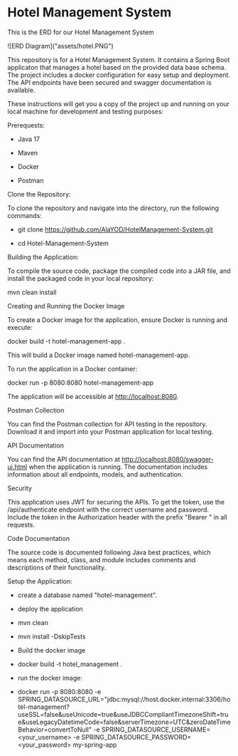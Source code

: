 # Hotel Management System

<P>This is the ERD for our Hotel Management System</P>
![ERD Diagram]("assets/hotel.PNG")


This repository is for a Hotel Management System. It contains a Spring Boot applicaton that manages a hotel based on the provided data base schema. The project includes a docker configuration for easy setup and deployment. The API endpoints have been secured and swagger documentation is available.

<p dir="auto">These instructions will get you a copy of the project up and running on your local machine for development and testing purposes:</p>

<p dir="auto">Prerequests:</p>

<ul dir="auto">
    <li>
      <p dir="auto">Java 17</p>
    </li>
    <li>
      <p dir="auto">Maven</p>
    </li>
    <li>
      <p dir="auto">Docker</p>
    </li>
    <li>
      <p dir="auto">Postman</p>
    </li>
</ul>

<p dir="auto">Clone the Repository:</p>

<p dir="auto">To clone the repository and navigate into the directory, run the following commands:</p>

<ul>
    <li>
        git clone <a href="https://github.com/AlaYOD/Hotel-Management-System.git">https://github.com/AlaYOD/HotelManagement-System.git</a>
    </li>
    <li>
        <p>cd Hotel-Management-System</p>
    </li>
</ul>

<p dir="auto">Building the Application:</p>

<p dir="auto">To compile the source code, package the compiled code into a JAR file, and install the packaged code in your local repository:</p>

<p dir="auto">mvn clean install</p>

<p dir="auto">Creating and Running the Docker Image</p>
<p dir="auto">To create a Docker image for the application, ensure Docker is running and execute:</p>

<p dir="auto">docker build -t hotel-management-app .</p>
<p dir="auto">This will build a Docker image named hotel-management-app.</p>

<p dir="auto">To run the application in a Docker container:</p>
<p dir="auto">docker run -p 8080:8080 hotel-management-app</p>
<p dir="auto">The application will be accessible at <a href="http://localhost:8080" rel="nofollow">http://localhost:8080</a>.</p>

<p dir="auto">Postman Collection</p>
<p dir="auto">You can find the Postman collection for API testing in the repository. Download it and import into your Postman application for local testing.</p>

<p dir="auto">API Documentation</p>
<p dir="auto">You can find the API documentation at <a href="http://localhost:8080/swagger-ui.html" rel="nofollow">http://localhost:8080/swagger-ui.html</a> when the application is running. The documentation includes information about all endpoints, models, and authentication.</p>

<p dir="auto">Security</p>
<p dir="auto">This application uses JWT for securing the APIs. To get the token, use the /api/authenticate endpoint with the correct username and password.
Include the token in the Authorization header with the prefix "Bearer " in all requests.</p>


<p dir="auto">Code Documentation</p>
<p dir="auto">The source code is documented following Java best practices, which means each method, class, and module includes comments and descriptions of their functionality.</p>

<p dir="auto">Setup the Application:</p>
<ul dir="auto">
<li>
<p dir="auto">create a database named "hotel-management".</p>
</li>
<li>
<p dir="auto">deploy the application</p>
</li>
<li>
<p dir="auto">mvn clean</p>
</li>
<li>
<p dir="auto">mvn install -DskipTests</p>
</li>
<li>
<p dir="auto">Build the docker image</p>
</li>
<li>
<p dir="auto">docker build -t hotel_management .</p>
</li>
<li>
<p dir="auto">run the docker image:</p>
</li>
<li>
<p dir="auto">docker run -p 8080:8080 -e SPRING_DATASOURCE_URL="jdbc:mysql://host.docker.internal:3306/hotel-management?useSSL=false&amp;useUnicode=true&amp;useJDBCCompliantTimezoneShift=true&amp;useLegacyDatetimeCode=false&amp;serverTimezone=UTC&amp;zeroDateTimeBehavior=convertToNull" -e SPRING_DATASOURCE_USERNAME=&lt;your_username&gt; -e SPRING_DATASOURCE_PASSWORD=&lt;your_password&gt; my-spring-app</p>
</li>
</ul>
